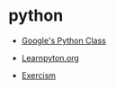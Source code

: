 # python

- [Google's Python Class](https://developers.google.com/edu/python/)

- [Learnpyton.org](https://www.learnpython.org/)

- [Exercism](https://exercism.org/tracks/python)



